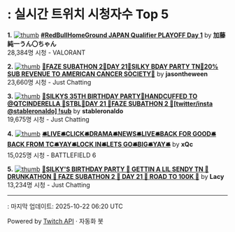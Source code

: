 # : 실시간 트위치 시청자수 Top 5

**1.** [![thumb](https://static-cdn.jtvnw.net/previews-ttv/live_user_kato_junichi0817-320x180.jpg)](https://twitch.tv/加藤純一うん〇ちゃん)
**[#RedBullHomeGround JAPAN Qualifier PLAYOFF Day 1](https://twitch.tv/加藤純一うん〇ちゃん)** by **加藤純一うん〇ちゃん**<br>28,384명 시청  - VALORANT

**2.** [![thumb](https://static-cdn.jtvnw.net/previews-ttv/live_user_jasontheween-320x180.jpg)](https://twitch.tv/jasontheween)
**[🔴FAZE SUBATHON 2🔴DAY 21🔴SILKY BDAY PARTY TN🔴20% SUB REVENUE TO AMERICAN CANCER SOCIETY🔴](https://twitch.tv/jasontheween)** by **jasontheween**<br>23,660명 시청  - Just Chatting

**3.** [![thumb](https://static-cdn.jtvnw.net/previews-ttv/live_user_stableronaldo-320x180.jpg)](https://twitch.tv/stableronaldo)
**[🗽SILKYS 35TH BIRTHDAY PARTY🗽HANDCUFFED TO @QTCINDERELLA 🗽STBL🗽DAY 21 🗽FAZE SUBATHON 2 🗽[twitter/insta @stableronaldo] !sub](https://twitch.tv/stableronaldo)** by **stableronaldo**<br>19,675명 시청  - Just Chatting

**4.** [![thumb](https://static-cdn.jtvnw.net/previews-ttv/live_user_xqc-320x180.jpg)](https://twitch.tv/xQc)
**[🛎️LIVE🛎️CLICK🛎️DRAMA🛎️NEWS🛎️LIVE🛎️BACK FOR GOOD🛎️BACK FROM TC🛎️YAY🛎️LOCK IN🛎️LETS GO🛎️BIG🛎️YAY🛎️](https://twitch.tv/xQc)** by **xQc**<br>15,025명 시청  - BATTLEFIELD 6

**5.** [![thumb](https://static-cdn.jtvnw.net/previews-ttv/live_user_lacy-320x180.jpg)](https://twitch.tv/Lacy)
**[🎉SILKY'S BIRTHDAY PARTY 🎉 GETTIN A LIL SENDY TN 🎉 DRUNKATHON 🎉 FAZE SUBATHON 2 🎉 DAY 21 🎉 ROAD TO 100K 🎉](https://twitch.tv/Lacy)** by **Lacy**<br>13,234명 시청  - Just Chatting


---
: 마지막 업데이트: 2025-10-22 06:20 UTC

Powered by [Twitch API](https://dev.twitch.tv/docs/api/reference) · 자동화 봇